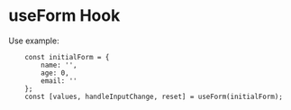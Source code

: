 # useForm Hook

Use example:
```
    const initialForm = {
        name: '',
        age: 0,
        email: ''
    };
    const [values, handleInputChange, reset] = useForm(initialForm);
```
